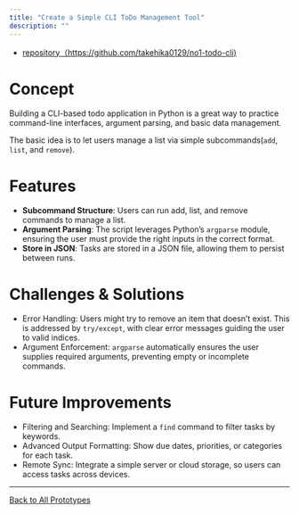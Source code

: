 ```yaml
---
title: "Create a Simple CLI ToDo Management Tool"
description: ""
---
```


- [repository（https://github.com/takehika0129/no1-todo-cli)](https://github.com/takehika0129/no1-todo-cli)

# **Concept**  
Building a CLI-based todo application in Python is a great way to practice command-line interfaces, argument parsing, and basic data management. 

The basic idea is to let users manage a list via simple subcommands(`add`, `list`, and `remove`).


# **Features**  
- **Subcommand Structure**: Users can run add, list, and remove commands to manage a list.
- **Argument Parsing**: The script leverages Python’s `argparse` module, ensuring the user must provide the right inputs in the correct format.
- **Store in JSON**: Tasks are stored in a JSON file, allowing them to persist between runs.


# **Challenges & Solutions**  
- Error Handling: Users might try to remove an item that doesn’t exist. This is addressed by `try/except`, with clear error messages guiding the user to valid indices.
- Argument Enforcement: `argparse` automatically ensures the user supplies required arguments, preventing empty or incomplete commands.


# **Future Improvements**
- Filtering and Searching: Implement a `find` command to filter tasks by keywords.
- Advanced Output Formatting: Show due dates, priorities, or categories for each task.
- Remote Sync: Integrate a simple server or cloud storage, so users can access tasks across devices.


---
[Back to All Prototypes](../index.md)
